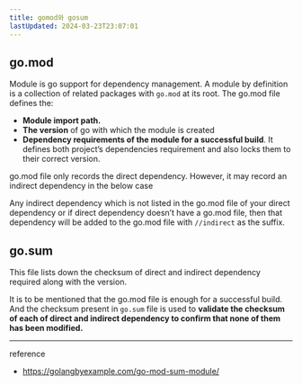 ```yaml
---
title: gomod와 gosum
lastUpdated: 2024-03-23T23:07:01
---
```

## go.mod

Module is go support for dependency management. A module by definition is a collection of related packages with `go.mod` at its root. The go.mod file defines the:

- **Module import path.**
- **The version** of go with which the module is created
- **Dependency requirements of the module for a successful build**. It defines both project’s dependencies requirement and also locks them to their correct version.

go.mod file only records the direct dependency. However, it may record an indirect dependency in the below case

Any indirect dependency which is not listed in the go.mod file of your direct dependency or if direct dependency doesn’t have a go.mod file, then that dependency will be added to the go.mod file with `//indirect` as the suffix.

## go.sum

This file lists down the checksum of direct and indirect dependency required along with the version.

It is to be mentioned that the go.mod file is enough for a successful build. And the checksum present in `go.sum` file is used to **validate the checksum of each of direct and indirect dependency to confirm that none of them has been modified.**

---
reference
- https://golangbyexample.com/go-mod-sum-module/